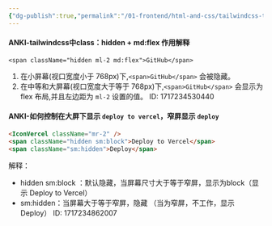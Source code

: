 ```yaml
---
{"dg-publish":true,"permalink":"/01-frontend/html-and-css/tailwindcss-tips/","created":"2024-06-17T10:25:14.421+08:00","updated":"2024-06-17T10:24:15.000+08:00"}
---
```



#### ANKI-tailwindcss中class：hidden + md:flex 作用解释
```
<span className="hidden ml-2 md:flex">GitHub</span>
```
1. 在小屏幕(视口宽度小于 768px)下,`<span>GitHub</span>` 会被隐藏。
2. 在中等和大屏幕(视口宽度大于等于 768px)下,`<span>GitHub</span>` 会显示为 flex 布局,并且左边距为 `ml-2` 设置的值。
ID: 1717234530440

#### ANKI-如何控制在大屏下显示 `deploy to vercel`，窄屏显示 `deploy`
```html
<IconVercel className="mr-2" />
<span className="hidden sm:block">Deploy to Vercel</span>
<span className="sm:hidden">Deploy</span>
```
解释：
+ hidden sm:block ：默认隐藏，当屏幕尺寸大于等于窄屏，显示为block（显示 Deploy to Vercel）
+ sm:hidden：当屏幕大于等于窄屏，隐藏 （当为窄屏，不工作，显示Deploy）
ID: 1717234862007

